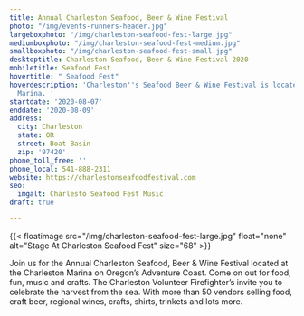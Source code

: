```yaml
---
title: Annual Charleston Seafood, Beer & Wine Festival
photo: "/img/events-runners-header.jpg"
largeboxphoto: "/img/charleston-seafood-fest-large.jpg"
mediumboxphoto: "/img/charleston-seafood-fest-medium.jpg"
smallboxphoto: "/img/charleston-seafood-fest-small.jpg"
desktoptitle: Charleston Seafood, Beer & Wine Festival 2020
mobiletitle: Seafood Fest
hovertitle: " Seafood Fest"
hoverdescription: 'Charleston''s Seafood Beer & Wine Festival is located at the Charleston
  Marina. '
startdate: '2020-08-07'
enddate: '2020-08-09'
address:
  city: Charleston
  state: OR
  street: Boat Basin
  zip: '97420'
phone_toll_free: ''
phone_local: 541-888-2311
website: https://charlestonseafoodfestival.com
seo:
  imgalt: Charlesto Seafood Fest Music
draft: true

---
```

{{< floatimage src="/img/charleston-seafood-fest-large.jpg" float="none" alt="Stage At Charleston Seafood Fest" size="68" >}}

Join us for the Annual Charleston Seafood, Beer & Wine Festival located at the Charleston Marina on Oregon’s Adventure Coast. Come on out for food, fun, music and crafts. The Charleston Volunteer Firefighter’s invite you to celebrate the harvest from the sea.  With more than 50 vendors selling food, craft beer, regional wines, crafts, shirts, trinkets and lots more.